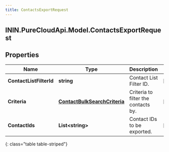 ```yaml
---
title: ContactsExportRequest
---
```

## ININ.PureCloudApi.Model.ContactsExportRequest

## Properties

|Name | Type | Description | Notes|
|------------ | ------------- | ------------- | -------------|
| **ContactListFilterId** | **string** | Contact List Filter ID. | [optional] |
| **Criteria** | [**ContactBulkSearchCriteria**](ContactBulkSearchCriteria.html) | Criteria to filter the contacts by. | [optional] |
| **ContactIds** | **List&lt;string&gt;** | Contact IDs to be exported. | [optional] |
{: class="table table-striped"}


